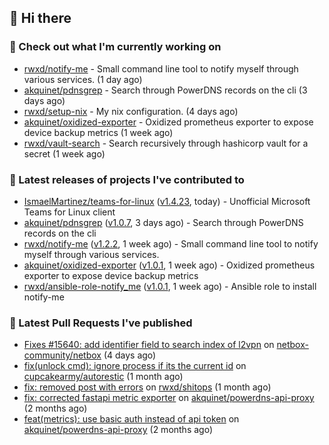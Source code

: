 ## 👋 Hi there

### 👷 Check out what I'm currently working on


- [rwxd/notify-me](https://github.com/rwxd/notify-me) - Small command line tool to notify myself through various services. (1 day ago)
- [akquinet/pdnsgrep](https://github.com/akquinet/pdnsgrep) - Search through PowerDNS records on the cli (3 days ago)
- [rwxd/setup-nix](https://github.com/rwxd/setup-nix) - My nix configuration. (4 days ago)
- [akquinet/oxidized-exporter](https://github.com/akquinet/oxidized-exporter) - Oxidized prometheus exporter to expose device backup metrics (1 week ago)
- [rwxd/vault-search](https://github.com/rwxd/vault-search) - Search recursively through hashicorp vault for a secret  (1 week ago)

### 🔭 Latest releases of projects I've contributed to


- [IsmaelMartinez/teams-for-linux](https://github.com/IsmaelMartinez/teams-for-linux) ([v1.4.23](https://github.com/IsmaelMartinez/teams-for-linux/releases/tag/v1.4.23), today) - Unofficial Microsoft Teams for Linux client
- [akquinet/pdnsgrep](https://github.com/akquinet/pdnsgrep) ([v1.0.7](https://github.com/akquinet/pdnsgrep/releases/tag/v1.0.7), 3 days ago) - Search through PowerDNS records on the cli
- [rwxd/notify-me](https://github.com/rwxd/notify-me) ([v1.2.2](https://github.com/rwxd/notify-me/releases/tag/v1.2.2), 1 week ago) - Small command line tool to notify myself through various services.
- [akquinet/oxidized-exporter](https://github.com/akquinet/oxidized-exporter) ([v1.0.1](https://github.com/akquinet/oxidized-exporter/releases/tag/v1.0.1), 1 week ago) - Oxidized prometheus exporter to expose device backup metrics
- [rwxd/ansible-role-notify_me](https://github.com/rwxd/ansible-role-notify_me) ([v1.0.1](https://github.com/rwxd/ansible-role-notify_me/releases/tag/v1.0.1), 1 week ago) - Ansible role to install notify-me

### 🔨 Latest Pull Requests I've published


- [Fixes #15640: add identifier field to search index of l2vpn](https://github.com/netbox-community/netbox/pull/15673) on [netbox-community/netbox](https://github.com/netbox-community/netbox) (4 days ago)
- [fix(unlock cmd): ignore process if its the current id](https://github.com/cupcakearmy/autorestic/pull/360) on [cupcakearmy/autorestic](https://github.com/cupcakearmy/autorestic) (1 month ago)
- [fix: removed post with errors](https://github.com/rwxd/shitops/pull/7) on [rwxd/shitops](https://github.com/rwxd/shitops) (1 month ago)
- [fix: corrected fastapi metric exporter](https://github.com/akquinet/powerdns-api-proxy/pull/37) on [akquinet/powerdns-api-proxy](https://github.com/akquinet/powerdns-api-proxy) (2 months ago)
- [feat(metrics): use basic auth instead of api token](https://github.com/akquinet/powerdns-api-proxy/pull/36) on [akquinet/powerdns-api-proxy](https://github.com/akquinet/powerdns-api-proxy) (2 months ago)
